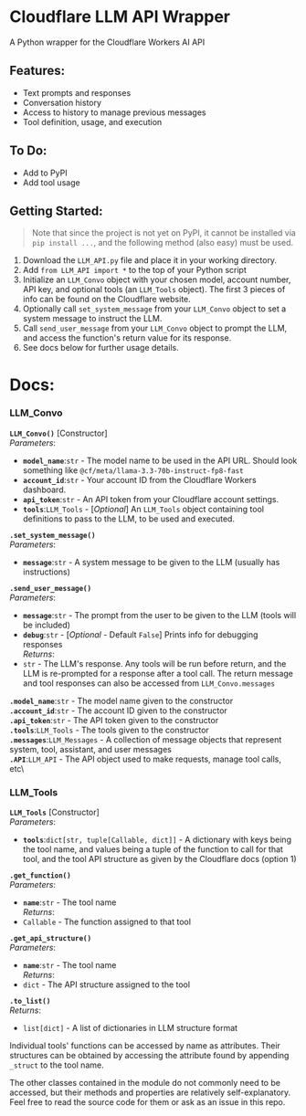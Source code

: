 # Cloudflare LLM API Wrapper
A Python wrapper for the Cloudflare Workers AI API

## Features:
- Text prompts and responses
- Conversation history
- Access to history to manage previous messages
- Tool definition, usage, and execution

## To Do:
- Add to PyPI
- Add tool usage

## Getting Started:
> Note that since the project is not yet on PyPI, it cannot be installed via `pip install ...`, and the following method (also easy) must be used.
1. Download the `LLM_API.py` file and place it in your working directory.
2. Add `from LLM_API import *` to the top of your Python script
3. Initialize an `LLM_Convo` object with your chosen model, account number, API key, and optional tools (an `LLM_Tools` object). The first 3 pieces of info can be found on the Cloudflare website.
4. Optionally call `set_system_message` from your `LLM_Convo` object to set a system message to instruct the LLM.
5. Call `send_user_message` from your `LLM_Convo` object to prompt the LLM, and access the function's return value for its response.
6. See docs below for further usage details.

# Docs:
### LLM_Convo
**`LLM_Convo()`** [Constructor]\
*Parameters*:
- **`model_name`**:`str` - The model name to be used in the API URL. Should look something like `@cf/meta/llama-3.3-70b-instruct-fp8-fast`
- **`account_id`**:`str` - Your account ID from the Cloudflare Workers dashboard.
- **`api_token`**:`str` - An API token from your Cloudflare account settings.
- **`tools`**:`LLM_Tools` - [*Optional*] An `LLM_Tools` object containing tool definitions to pass to the LLM, to be used and executed.

**`.set_system_message()`**\
*Parameters*:
- **`message`**:`str` - A system message to be given to the LLM (usually has instructions)

**`.send_user_message()`**\
*Parameters*:
- **`message`**:`str` - The prompt from the user to be given to the LLM (tools will be included)
- **`debug`**:`str` - [*Optional* - Default `False`] Prints info for debugging responses\
*Returns*:
- `str` - The LLM's response. Any tools will be run before return, and the LLM is re-prompted for a response after a tool call. The return message and tool responses can also be accessed from `LLM_Convo.messages`

**`.model_name`**:`str` - The model name given to the constructor\
**`.account_id`**:`str` - The account ID given to the constructor\
**`.api_token`**:`str` - The API token given to the constructor\
**`.tools`**:`LLM_Tools` - The tools given to the constructor\
**`.messages`**:`LLM_Messages` - A collection of message objects that represent system, tool, assistant, and user messages\
**`.API`**:`LLM_API` - The API object used to make requests, manage tool calls, etc\

### LLM_Tools
**`LLM_Tools`** [Constructor]\
*Parameters*:
- **`tools`**:`dict[str, tuple[Callable, dict]]` - A dictionary with keys being the tool name, and values being a tuple of the function to call for that tool, and the tool API structure as given by the Cloudflare docs (option 1)

**`.get_function()`**\
*Parameters*:
- **`name`**:`str` - The tool name\
*Returns*:
- `Callable` - The function assigned to that tool

**`.get_api_structure()`**\
*Parameters*:
- **`name`**:`str` - The tool name\
*Returns*:
- `dict` - The API structure assigned to the tool

**`.to_list()`**\
*Returns*:
- `list[dict]` - A list of dictionaries in LLM structure format

Individual tools' functions can be accessed by name as attributes. Their structures can be obtained by accessing the attribute found by appending `_struct` to the tool name.

The other classes contained in the module do not commonly need to be accessed, but their methods and properties are relatively self-explanatory. Feel free to read the source code for them or ask as an issue in this repo.
